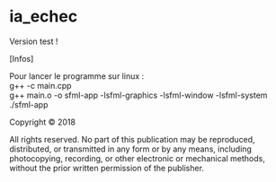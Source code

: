 # ia_echec

Version test !  
  
[Infos]
  
Pour lancer le programme sur linux :  
g++ -c main.cpp  
g++ main.o -o sfml-app -lsfml-graphics -lsfml-window -lsfml-system  
./sfml-app  
  
  
Copyright © 2018  
  
All rights reserved. No part of this publication may be reproduced, distributed, or transmitted in any form or by any means, including photocopying, recording, or other electronic or mechanical methods, without the prior written permission of the publisher.

